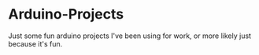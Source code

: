 # Arduino-Projects
Just some fun arduino projects I've been using for work, or more likely just because it's fun.
